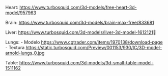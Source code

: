 Heart:
https://www.turbosquid.com/3d-models/free-heart-3d-model/957963

Brain:
https://www.turbosquid.com/3d-models/brain-max-free/833681

Liver:
https://www.turbosquid.com/3d-models/liver-3d-model-1612121

Lungs:
    - Modelo https://www.cgtrader.com/items/1970138/download-page
    - Textura https://static.turbosquid.com/Preview/001153/930/IC/3D-model-arnold-lungs_0.jpg

Table:
https://www.turbosquid.com/3d-models/3d-small-table-model-1511162
